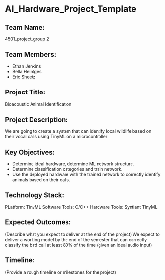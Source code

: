# AI_Hardware_Project_Template

## Team Name: 
4501_project_group 2

## Team Members:
- Ethan Jenkins
- Bella Heintges
- Eric Sheetz

## Project Title:
Bioacoustic Animal Identification

## Project Description:
We are going to create a system that can identify local wildlife based on their vocal calls using TinyML on a microcontroller


## Key Objectives:
- Determine ideal hardware, determine ML network structure. 
- Determine classification categories and train network. 
- Use the deployed hardware with the trained network to correctly identify animals based on their calls. 

## Technology Stack:
PLatform: TinyML 
Software Tools: C/C++
Hardware Tools: Syntiant TinyML

## Expected Outcomes:
(Describe what you expect to deliver at the end of the project)
We expect to deliver a working model by the end of the semester that can correctly classify the bird call at least 80% of the time (given an ideal audio input)

## Timeline:
(Provide a rough timeline or milestones for the project)

